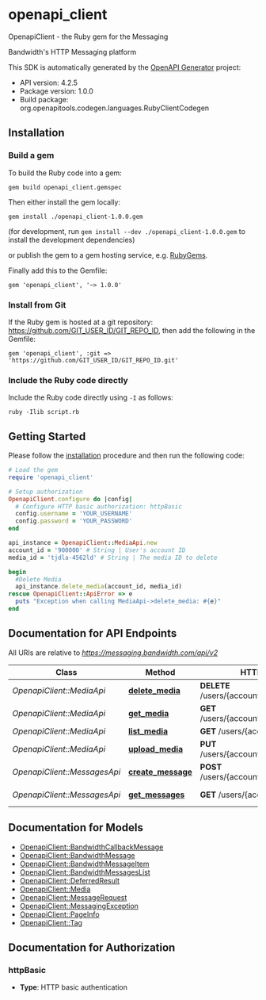 # openapi_client

OpenapiClient - the Ruby gem for the Messaging

Bandwidth's HTTP Messaging platform

This SDK is automatically generated by the [OpenAPI Generator](https://openapi-generator.tech) project:

- API version: 4.2.5
- Package version: 1.0.0
- Build package: org.openapitools.codegen.languages.RubyClientCodegen

## Installation

### Build a gem

To build the Ruby code into a gem:

```shell
gem build openapi_client.gemspec
```

Then either install the gem locally:

```shell
gem install ./openapi_client-1.0.0.gem
```

(for development, run `gem install --dev ./openapi_client-1.0.0.gem` to install the development dependencies)

or publish the gem to a gem hosting service, e.g. [RubyGems](https://rubygems.org/).

Finally add this to the Gemfile:

    gem 'openapi_client', '~> 1.0.0'

### Install from Git

If the Ruby gem is hosted at a git repository: https://github.com/GIT_USER_ID/GIT_REPO_ID, then add the following in the Gemfile:

    gem 'openapi_client', :git => 'https://github.com/GIT_USER_ID/GIT_REPO_ID.git'

### Include the Ruby code directly

Include the Ruby code directly using `-I` as follows:

```shell
ruby -Ilib script.rb
```

## Getting Started

Please follow the [installation](#installation) procedure and then run the following code:

```ruby
# Load the gem
require 'openapi_client'

# Setup authorization
OpenapiClient.configure do |config|
  # Configure HTTP basic authorization: httpBasic
  config.username = 'YOUR_USERNAME'
  config.password = 'YOUR_PASSWORD'
end

api_instance = OpenapiClient::MediaApi.new
account_id = '900000' # String | User's account ID
media_id = 'tjdla-4562ld' # String | The media ID to delete

begin
  #Delete Media
  api_instance.delete_media(account_id, media_id)
rescue OpenapiClient::ApiError => e
  puts "Exception when calling MediaApi->delete_media: #{e}"
end

```

## Documentation for API Endpoints

All URIs are relative to *https://messaging.bandwidth.com/api/v2*

Class | Method | HTTP request | Description
------------ | ------------- | ------------- | -------------
*OpenapiClient::MediaApi* | [**delete_media**](docs/MediaApi.md#delete_media) | **DELETE** /users/{accountId}/media/{mediaId} | Delete Media
*OpenapiClient::MediaApi* | [**get_media**](docs/MediaApi.md#get_media) | **GET** /users/{accountId}/media/{mediaId} | Get Media
*OpenapiClient::MediaApi* | [**list_media**](docs/MediaApi.md#list_media) | **GET** /users/{accountId}/media | List Media
*OpenapiClient::MediaApi* | [**upload_media**](docs/MediaApi.md#upload_media) | **PUT** /users/{accountId}/media/{mediaId} | Upload Media
*OpenapiClient::MessagesApi* | [**create_message**](docs/MessagesApi.md#create_message) | **POST** /users/{accountId}/messages | Create Message
*OpenapiClient::MessagesApi* | [**get_messages**](docs/MessagesApi.md#get_messages) | **GET** /users/{accountId}/messages | Get Messages


## Documentation for Models

 - [OpenapiClient::BandwidthCallbackMessage](docs/BandwidthCallbackMessage.md)
 - [OpenapiClient::BandwidthMessage](docs/BandwidthMessage.md)
 - [OpenapiClient::BandwidthMessageItem](docs/BandwidthMessageItem.md)
 - [OpenapiClient::BandwidthMessagesList](docs/BandwidthMessagesList.md)
 - [OpenapiClient::DeferredResult](docs/DeferredResult.md)
 - [OpenapiClient::Media](docs/Media.md)
 - [OpenapiClient::MessageRequest](docs/MessageRequest.md)
 - [OpenapiClient::MessagingException](docs/MessagingException.md)
 - [OpenapiClient::PageInfo](docs/PageInfo.md)
 - [OpenapiClient::Tag](docs/Tag.md)


## Documentation for Authorization


### httpBasic

- **Type**: HTTP basic authentication

